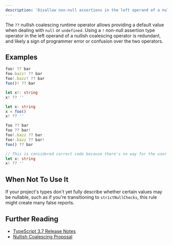 ```yaml
---
description: 'Disallow non-null assertions in the left operand of a nullish coalescing operator.'
---
```


The `??` nullish coalescing runtime operator allows providing a default value when dealing with `null` or `undefined`.
Using a `!` non-null assertion type operator in the left operand of a nullish coalescing operator is redundant, and likely a sign of programmer error or confusion over the two operators.

## Examples

<Tabs>
<TabItem value="❌ Incorrect">

```ts
foo! ?? bar
foo.bazz! ?? bar
foo!.bazz! ?? bar
foo()! ?? bar

let x!: string
x! ?? ''

let x: string
x = foo()
x! ?? ''
```

</TabItem>
<TabItem value="✅ Correct">

```ts
foo ?? bar
foo ?? bar!
foo!.bazz ?? bar
foo!.bazz ?? bar!
foo() ?? bar

// This is considered correct code because there's no way for the user to satisfy it.
let x: string
x! ?? ''
```

</TabItem>
</Tabs>

## When Not To Use It

If your project's types don't yet fully describe whether certain values may be nullable, such as if you're transitioning to `strictNullChecks`, this rule might create many false reports.

## Further Reading

- [TypeScript 3.7 Release Notes](https://www.typescriptlang.org/docs/handbook/release-notes/typescript-3-7.html)
- [Nullish Coalescing Proposal](https://github.com/tc39/proposal-nullish-coalescing)
